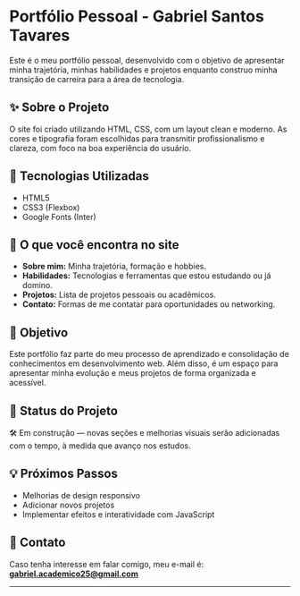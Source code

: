 # Portfólio Pessoal - Gabriel Santos Tavares

Este é o meu portfólio pessoal, desenvolvido com o objetivo de apresentar minha trajetória, minhas habilidades e projetos enquanto construo minha transição de carreira para a área de tecnologia.

## ✨ Sobre o Projeto

O site foi criado utilizando HTML, CSS, com um layout clean e moderno. As cores e tipografia foram escolhidas para transmitir profissionalismo e clareza, com foco na boa experiência do usuário.

## 🚀 Tecnologias Utilizadas

- HTML5
- CSS3 (Flexbox)
- Google Fonts (Inter)

## 📁 O que você encontra no site

- **Sobre mim:** Minha trajetória, formação e hobbies.
- **Habilidades:** Tecnologias e ferramentas que estou estudando ou já domino.
- **Projetos:** Lista de projetos pessoais ou acadêmicos.
- **Contato:** Formas de me contatar para oportunidades ou networking.

## 🎯 Objetivo

Este portfólio faz parte do meu processo de aprendizado e consolidação de conhecimentos em desenvolvimento web. Além disso, é um espaço para apresentar minha evolução e meus projetos de forma organizada e acessível.

## 📌 Status do Projeto

🛠 Em construção — novas seções e melhorias visuais serão adicionadas com o tempo, à medida que avanço nos estudos.

## 💡 Próximos Passos

- Melhorias de design responsivo
- Adicionar novos projetos
- Implementar efeitos e interatividade com JavaScript

## 🤝 Contato

Caso tenha interesse em falar comigo, meu e-mail é: **gabriel.academico25@gmail.com**

---


